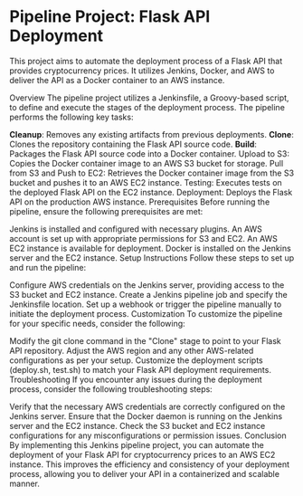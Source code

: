 # Pipeline Project: Flask API Deployment
This project aims to automate the deployment process of a Flask API that provides cryptocurrency prices. It utilizes Jenkins, Docker, and AWS to deliver the API as a Docker container to an AWS instance.

Overview
The pipeline project utilizes a Jenkinsfile, a Groovy-based script, to define and execute the stages of the deployment process. The pipeline performs the following key tasks:

**Cleanup**: Removes any existing artifacts from previous deployments.
**Clone**: Clones the repository containing the Flask API source code.
**Build**: Packages the Flask API source code into a Docker container.
Upload to S3: Copies the Docker container image to an AWS S3 bucket for storage.
Pull from S3 and Push to EC2: Retrieves the Docker container image from the S3 bucket and pushes it to an AWS EC2 instance.
Testing: Executes tests on the deployed Flask API on the EC2 instance.
Deployment: Deploys the Flask API on the production AWS instance.
Prerequisites
Before running the pipeline, ensure the following prerequisites are met:

Jenkins is installed and configured with necessary plugins.
An AWS account is set up with appropriate permissions for S3 and EC2.
An AWS EC2 instance is available for deployment.
Docker is installed on the Jenkins server and the EC2 instance.
Setup Instructions
Follow these steps to set up and run the pipeline:

Configure AWS credentials on the Jenkins server, providing access to the S3 bucket and EC2 instance.
Create a Jenkins pipeline job and specify the Jenkinsfile location.
Set up a webhook or trigger the pipeline manually to initiate the deployment process.
Customization
To customize the pipeline for your specific needs, consider the following:

Modify the git clone command in the "Clone" stage to point to your Flask API repository.
Adjust the AWS region and any other AWS-related configurations as per your setup.
Customize the deployment scripts (deploy.sh, test.sh) to match your Flask API deployment requirements.
Troubleshooting
If you encounter any issues during the deployment process, consider the following troubleshooting steps:

Verify that the necessary AWS credentials are correctly configured on the Jenkins server.
Ensure that the Docker daemon is running on the Jenkins server and the EC2 instance.
Check the S3 bucket and EC2 instance configurations for any misconfigurations or permission issues.
Conclusion
By implementing this Jenkins pipeline project, you can automate the deployment of your Flask API for cryptocurrency prices to an AWS EC2 instance. This improves the efficiency and consistency of your deployment process, allowing you to deliver your API in a containerized and scalable manner.

